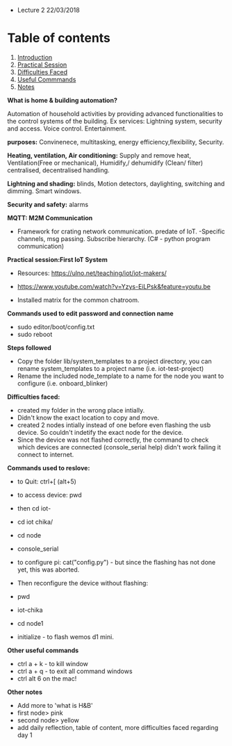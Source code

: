 
* Lecture 2 22/03/2018

# Table of contents
1. [Introduction](#Introduction)
2. [Practical Session](#Practical_Session)
3. [Difficulties Faced](#Difficulties_Faced)
4. [Useful Commmands](#Useful_Commmands)
5. [Notes](#Notes)


**What is home & building automation?** <a name= "Introduction"></a>

Automation of household activities by providing advanced functionalities to the control systems of the building. 
Ex services: Lightning system, security and access. Voice control. Entertainment. 

**purposes:** Convinenece, multitasking, energy efficiency,flexibility, Security. 

**Heating, ventilation, Air conditioning:** Supply and remove heat, Ventilation(Free or mechanical), Humidify,/ dehumidify  (Clean/ filter)
centralised, decentralised handling. 

**Lightning and shading:** blinds, Motion detectors, daylighting, switching and dimming. Smart windows.

**Security and safety:** alarms

**MQTT: M2M Communication** 
- Framework for crating network communication. predate of IoT. 
-Specific channels, msg passing. Subscribe hierarchy. (C# - python program communication)


**Practical session:First IoT System** <a name= "Practical_Session"></a>

* Resources: https://ulno.net/teaching/iot/iot-makers/ 
* https://www.youtube.com/watch?v=Yzys-EiLPsk&feature=youtu.be

* Installed matrix for the common chatroom.

**Commands used to edit password and connection name**
* sudo editor/boot/config.txt 
* sudo reboot

**Steps followed**
* Copy the folder lib/system_templates to a project directory, you can rename system_templates to a project name (i.e. iot-test-project)
* Rename the included node_template to a name for the node you want to configure (i.e. onboard_blinker)

**Difficulties faced:** <a name= "Difficulties_Faced"></a>

* created my folder in the wrong place intially. 
* Didn't know the exact location to copy and move.
* created 2 nodes intially instead of one before even flashing the usb device. So couldn't indetify the exact node for the device. 
* Since the device was not flashed correctly, the command to check which devices are connected (console_serial help) didn't work failing it connect to internet.

**Commands used to reslove:** <a name= "Useful_Commmands"></a>

* to Quit: ctrl+[ (alt+5)

* to access device: pwd
* then cd iot-
* cd iot chika/
* cd node

* console_serial

* to configure pi: cat("config.py") - but since the flashing has not done yet, this was aborted. 

* Then reconfigure the device without flashing:
* pwd
* iot-chika
* cd node1
* initialize - to flash wemos d1 mini. 

**Other useful commands**
* ctrl a + k - to kill window
* ctrl a + q - to exit all command windows
* ctrl alt 6 on the mac!


**Other notes** <a name= "Notes"></a>

* Add more to 'what is H&B'
* first node> pink
* second node> yellow
* add daily reflection, table of content, more difficulties faced regarding day 1





